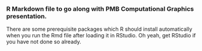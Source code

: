 ### R Markdown file to go along with PMB Computational Graphics presentation.

There are some prerequisite packages which R should install automatically when you run the Rmd file after loading it in RStudio. Oh yeah, get RStudio if you have not done so already.
